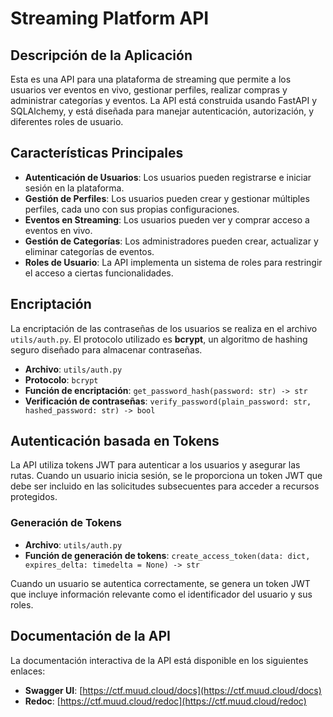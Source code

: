# Streaming Platform API

## Descripción de la Aplicación

Esta es una API para una plataforma de streaming que permite a los usuarios ver eventos en vivo, gestionar perfiles, realizar compras y administrar categorías y eventos. La API está construida usando FastAPI y SQLAlchemy, y está diseñada para manejar autenticación, autorización, y diferentes roles de usuario.

## Características Principales

- **Autenticación de Usuarios**: Los usuarios pueden registrarse e iniciar sesión en la plataforma.
- **Gestión de Perfiles**: Los usuarios pueden crear y gestionar múltiples perfiles, cada uno con sus propias configuraciones.
- **Eventos en Streaming**: Los usuarios pueden ver y comprar acceso a eventos en vivo.
- **Gestión de Categorías**: Los administradores pueden crear, actualizar y eliminar categorías de eventos.
- **Roles de Usuario**: La API implementa un sistema de roles para restringir el acceso a ciertas funcionalidades.

## Encriptación

La encriptación de las contraseñas de los usuarios se realiza en el archivo `utils/auth.py`. El protocolo utilizado es **bcrypt**, un algoritmo de hashing seguro diseñado para almacenar contraseñas.

- **Archivo**: `utils/auth.py`
- **Protocolo**: `bcrypt`
- **Función de encriptación**: `get_password_hash(password: str) -> str`
- **Verificación de contraseñas**: `verify_password(plain_password: str, hashed_password: str) -> bool`

## Autenticación basada en Tokens

La API utiliza tokens JWT para autenticar a los usuarios y asegurar las rutas. Cuando un usuario inicia sesión, se le proporciona un token JWT que debe ser incluido en las solicitudes subsecuentes para acceder a recursos protegidos.

### Generación de Tokens

- **Archivo**: `utils/auth.py`
- **Función de generación de tokens**: `create_access_token(data: dict, expires_delta: timedelta = None) -> str`

Cuando un usuario se autentica correctamente, se genera un token JWT que incluye información relevante como el identificador del usuario y sus roles.


## Documentación de la API

La documentación interactiva de la API está disponible en los siguientes enlaces:

- **Swagger UI**: [https://ctf.muud.cloud/docs](https://ctf.muud.cloud/docs)
- **Redoc**: [https://ctf.muud.cloud/redoc](https://ctf.muud.cloud/redoc)
